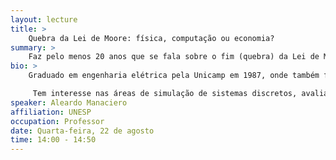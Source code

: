 ```yaml
---
layout: lecture
title: >
    Quebra da Lei de Moore: física, computação ou economia?
summary: >
    Faz pelo menos 20 anos que se fala sobre o fim (quebra) da Lei de Moore. Alguns dizem que ela já não vale mais, outros dizem que ainda vale e outros nem sabem o que ela é. O problema em se determinar ou não o seu fim começa já com a definição correta da chamada Lei de Moore. Existem visões conflitantes sobre o que ela de fato diz (ou o que Moore quis dizer) e isso acaba resultando em visões conflitantes sobre sua quebra. Então, nesta palestra será visto inicialmente qual seria a visão de Gordon Moore, procurando mostrar como dela saíram as suas variantes mais conhecidas. Depois disso serão tratadas as consequências dessas definições e como se pode determinar se ela foi ou não quebrada.
bio: >
    Graduado em engenharia elétrica pela Unicamp em 1987, onde também fez seu mestrado (1991) e doutorado (1997). Durante o mestrado foi contratado pela UNESP, como docente do curso de Ciência da Computação do campus de São José do Rio Preto, ministrando as disciplinas de “Sistemas Operacionais” e “Redes de Computadores”. No começo do doutorado (entre 1992 e 1994) foi pesquisador visitante no Fermilab, EUA, onde deu suporte de computação paralela para um dos grupos de física de partículas. Depois do doutorado atuou como coordenador do curso de graduação (por quase 7 anos) e do curso de mestrado em computação (por 5 anos). Foi também Diretor de Secretarias Regionais da SBC no biênio 2001-2003. Foi professor visitante na University of Oregon entre 2010 e 2011, com pesquisa em medição de desempenho e aulas de sistemas distribuídos.

     Tem interesse nas áreas de simulação de sistemas discretos, avaliação de desempenho, computação paralela, ensino de computação.
speaker: Aleardo Manaciero
affiliation: UNESP
occupation: Professor
date: Quarta-feira, 22 de agosto
time: 14:00 - 14:50
---
```

